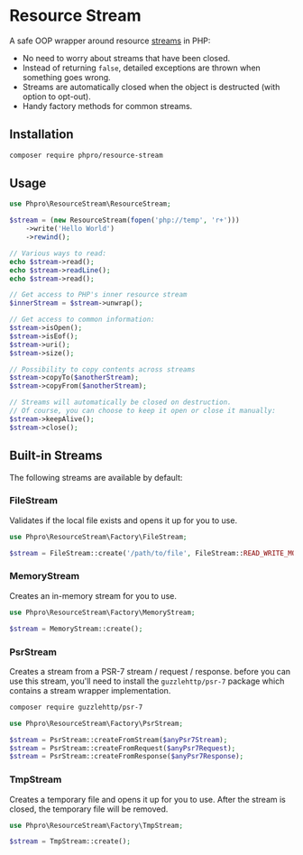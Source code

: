 # Resource Stream

A safe OOP wrapper around resource [streams](https://www.php.net/manual/en/book.stream.php) in PHP:

* No need to worry about streams that have been closed.
* Instead of returning `false`, detailed exceptions are thrown when something goes wrong.
* Streams are automatically closed when the object is destructed (with option to opt-out).
* Handy factory methods for common streams.

## Installation

```bash
composer require phpro/resource-stream
```

## Usage

```php
use Phpro\ResourceStream\ResourceStream;

$stream = (new ResourceStream(fopen('php://temp', 'r+')))
    ->write('Hello World')
    ->rewind();

// Various ways to read:
echo $stream->read();
echo $stream->readLine();
echo $stream->read();

// Get access to PHP's inner resource stream
$innerStream = $stream->unwrap();

// Get access to common information:
$stream->isOpen();
$stream->isEof();
$stream->uri();
$stream->size();

// Possibility to copy contents across streams
$stream->copyTo($anotherStream);
$stream->copyFrom($anotherStream);

// Streams will automatically be closed on destruction.
// Of course, you can choose to keep it open or close it manually:
$stream->keepAlive();
$stream->close();
```

## Built-in Streams

The following streams are available by default:

### FileStream

Validates if the local file exists and opens it up for you to use.

```php
use Phpro\ResourceStream\Factory\FileStream;

$stream = FileStream::create('/path/to/file', FileStream::READ_WRITE_MODE);
```

### MemoryStream

Creates an in-memory stream for you to use.

```php
use Phpro\ResourceStream\Factory\MemoryStream;

$stream = MemoryStream::create();
```

### PsrStream

Creates a stream from a PSR-7 stream / request / response.
before you can use this stream, you'll need to install the `guzzlehttp/psr-7` package which contains a stream wrapper implementation.

```bash
composer require guzzlehttp/psr-7
```

```php
use Phpro\ResourceStream\Factory\PsrStream;

$stream = PsrStream::createFromStream($anyPsr7Stream);
$stream = PsrStream::createFromRequest($anyPsr7Request);
$stream = PsrStream::createFromResponse($anyPsr7Response);
```

### TmpStream

Creates a temporary file and opens it up for you to use.
After the stream is closed, the temporary file will be removed.

```php
use Phpro\ResourceStream\Factory\TmpStream;

$stream = TmpStream::create();
```
